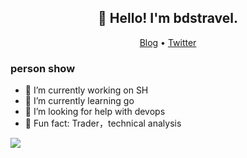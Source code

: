 <h2 align="center">👋 Hello! I'm bdstravel.</h2>
<p align="center">
  <a href="https://www.bdser.cc">Blog</a> •
  <a href="https://twitter.com/bdstravel22">Twitter</a>
</p>



### person show
- 🔭 I’m currently working on SH
- 🌱 I’m currently learning go
- :tophat: I’m looking for help with devops
-  :meat_on_bone: Fun fact: Trader，technical analysis 
                                 
<p align="left">
<img src="https://github-readme-stats.vercel.app/api?username=bdserk&show_icons=true" />
</p>
